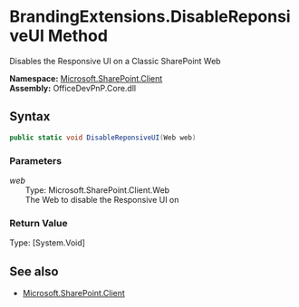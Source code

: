 # BrandingExtensions.DisableReponsiveUI Method  
Disables the Responsive UI on a Classic SharePoint Web  

**Namespace:** [Microsoft.SharePoint.Client](Microsoft.SharePoint.Client.md)  
**Assembly:** OfficeDevPnP.Core.dll  
## Syntax
```C#
public static void DisableReponsiveUI(Web web)
```
### Parameters
*web*  
&emsp;&emsp;Type: Microsoft.SharePoint.Client.Web  
&emsp;&emsp;The Web to disable the Responsive UI on  
  
### Return Value
Type: [System.Void]  

## See also
- [Microsoft.SharePoint.Client](Microsoft.SharePoint.Client.md)
